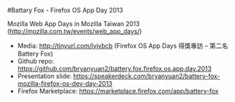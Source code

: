 #Battary Fox - Firefox OS App Day 2013

Mozilla Web App Days in Mozilla Taiwan 2013 (http://mozilla.com.tw/events/web_app_days/)

+ Media: http://tinyurl.com/lvjvbcb (Firefox OS App Days 得獎專訪 – 第二名 Battery Fox)
+ Github repo: https://github.com/bryanyuan2/battery.fox.firefox.os.app.day.2013
+ Presentation slide: https://speakerdeck.com/bryanyuan2/battery-fox-mozilla-firefox-os-dev-day-2013
+ Firefox Marketplace: https://marketplace.firefox.com/app/battery-fox
